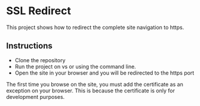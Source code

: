 ﻿# SSL Redirect

This project shows how to redirect the complete site navigation to https.

## Instructions ##

- Clone the repository
- Run the project on vs or using the command line.
- Open the site in your browser and you will be redirected to the https port

The first time you browse on the site, you must add the certificate as an exception on your browser. This is because the certificate is only for development purposes.
